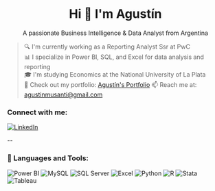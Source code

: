 <h1 align="center">Hi 👋 I'm Agustín</h1>

<p align="center">A passionate Business Intelligence & Data Analyst from Argentina</p>



> 🔍 I'm currently working as a Reporting Analyst Ssr at PwC  
> 📊 I specialize in Power BI, SQL, and Excel for data analysis and reporting  
> 🎓 I'm studying Economics at the National University of La Plata  
> 📁 Check out my portfolio: [Agustín's Portfolio](https://businessintelligenceportfolio.carrd.co/)
> 📫 Reach me at: agustinmusanti@gmail.com



### Connect with me:

[![LinkedIn](https://img.shields.io/badge/LinkedIn-0A66C2?style=flat&logo=linkedin&logoColor=white)](https://www.linkedin.com/in/agustinmusanti/)

--

### 🧰 Languages and Tools:

<p align="left">
  <img src="https://img.shields.io/badge/Power%20BI-F2C811?style=for-the-badge&logo=powerbi&logoColor=black" alt="Power BI"/>
  <img src="https://img.shields.io/badge/MySQL-4479A1?style=for-the-badge&logo=mysql&logoColor=white" alt="MySQL"/>
  <img src="https://img.shields.io/badge/SQL%20Server-CC2927?style=for-the-badge&logo=microsoftsqlserver&logoColor=white" alt="SQL Server"/>
  <img src="https://img.shields.io/badge/Excel-217346?style=for-the-badge&logo=microsoftexcel&logoColor=white" alt="Excel"/>
  <img src="https://img.shields.io/badge/Python-3776AB?style=for-the-badge&logo=python&logoColor=white" alt="Python"/>
  <img src="https://img.shields.io/badge/R-276DC3?style=for-the-badge&logo=r&logoColor=white" alt="R"/>
  <img src="https://img.shields.io/badge/Stata-003B6F?style=for-the-badge&logo=data:image/svg+xml;base64,PHN2ZyB3aWR0aD0iNjAiIGhlaWdodD0iMjAiIHZpZXdCb3g9IjAgMCA2MCAyMCIgZmlsbD0ibm9uZSIgeG1sbnM9Imh0dHA6Ly93d3cudzMuZ…)" alt="Stata"/>
  <img src="https://img.shields.io/badge/Tableau-E97627?style=for-the-badge&logo=tableau&logoColor=white" alt="Tableau"/>
</p>


<!---
AgustinMusanti/AgustinMusanti is a ✨ special ✨ repository because its `README.md` (this file) appears on your GitHub profile.
You can click the Preview link to take a look at your changes.
--->
